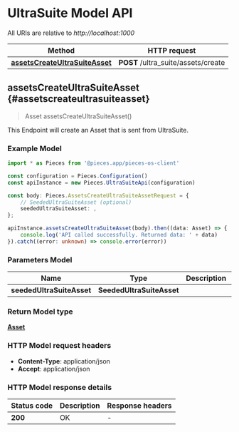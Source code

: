 # UltraSuite Model API

All URIs are relative to *http://localhost:1000*

Method | HTTP request
------------- | -------------
[**assetsCreateUltraSuiteAsset**](UltraSuiteApi#assetscreateultrasuiteasset) | **POST** /ultra_suite/assets/create


## **assetsCreateUltraSuiteAsset** {#assetscreateultrasuiteasset}
> Asset assetsCreateUltraSuiteAsset()

This Endpoint will create an Asset that is sent from UltraSuite.

### Example Model

```typescript
import * as Pieces from '@pieces.app/pieces-os-client'

const configuration = Pieces.Configuration()
const apiInstance = new Pieces.UltraSuiteApi(configuration)

const body: Pieces.AssetsCreateUltraSuiteAssetRequest = {
    // SeededUltraSuiteAsset (optional)
    seededUltraSuiteAsset: ,
};

apiInstance.assetsCreateUltraSuiteAsset(body).then((data: Asset) => {
    console.log('API called successfully. Returned data: ' + data)
}).catch((error: unknown) => console.error(error))
```

### Parameters Model

Name | Type | Description  | Notes
------------- | ------------- | ------------- | -------------
 **seededUltraSuiteAsset** | **SeededUltraSuiteAsset**|  |


### Return Model type

[**Asset**](../models/Asset)

### HTTP Model request headers

- **Content-Type**: application/json
- **Accept**: application/json


### HTTP Model response details
| Status code | Description | Response headers
|-------------|-------------|------------------
**200** | OK |  -  |


